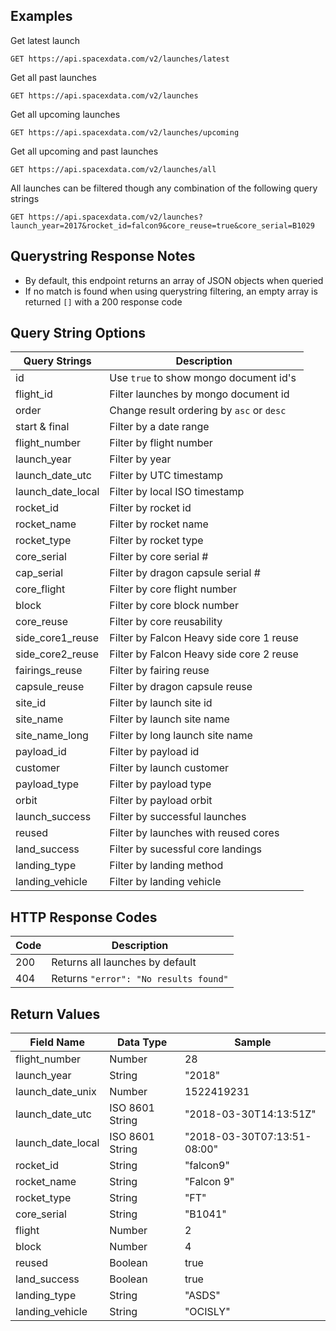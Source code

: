 ## Examples
Get latest launch
```http
GET https://api.spacexdata.com/v2/launches/latest
```
Get all past launches
```http
GET https://api.spacexdata.com/v2/launches
```
Get all upcoming launches
```http
GET https://api.spacexdata.com/v2/launches/upcoming
```
Get all upcoming and past launches
```http
GET https://api.spacexdata.com/v2/launches/all
```

All launches can be filtered though any combination of the following query strings

```http
GET https://api.spacexdata.com/v2/launches?launch_year=2017&rocket_id=falcon9&core_reuse=true&core_serial=B1029
```
## Querystring Response Notes
* By default, this endpoint returns an array of JSON objects when queried
* If no match is found when using querystring filtering, an empty array is returned `[]` with a 200 response code

## Query String Options
| Query Strings  | Description |
| ------------- | ------------- |
| id  | Use `true` to show mongo document id's |
| flight\_id  | Filter launches by mongo document id |
| order  | Change result ordering by `asc` or `desc` |
| start & final  | Filter by a date range |
| flight\_number  | Filter by flight number  |
| launch\_year  | Filter by year  |
| launch\_date\_utc  | Filter by UTC timestamp  |
| launch\_date\_local  | Filter by local ISO timestamp  |
| rocket\_id  | Filter by rocket id  |
| rocket\_name  | Filter by rocket name  |
| rocket\_type  | Filter by rocket type  |
| core_serial  | Filter by core serial #  |
| cap_serial  | Filter by dragon capsule serial #  |
| core_flight  | Filter by core flight number  |
| block  | Filter by core block number  |
| core_reuse  | Filter by core reusability  |
| side\_core1_reuse  | Filter by Falcon Heavy side core 1 reuse  |
| side\_core2_reuse | Filter by Falcon Heavy side core 2 reuse  |
| fairings_reuse | Filter by fairing reuse  |
| capsule_reuse  | Filter by dragon capsule reuse  |
| site_id | Filter by launch site id  |
| site_name  | Filter by launch site name  |
| site\_name_long  | Filter by long launch site name  |
| payload_id  | Filter by payload id  |
| customer | Filter by launch customer  |
| payload_type  | Filter by payload type  |
| orbit  | Filter by payload orbit  |
| launch_success  | Filter by successful launches  |
| reused  | Filter by launches with reused cores  |
| land_success  | Filter by sucessful core landings  |
| landing_type  | Filter by landing method  |
| landing_vehicle  | Filter by landing vehicle  |

## HTTP Response Codes
| Code  | Description |
| ------------- | ------------- |
| 200  | Returns all launches by default |
| 404  | Returns  `"error": "No results found"` |

## Return Values
| Field Name  | Data Type | Sample |
| ------------- | ------------- | ------------- |
| flight\_number  | Number | 28
| launch\_year  | String | "2018"
| launch\_date\_unix  | Number | 1522419231
| launch\_date\_utc  | ISO 8601 String | "2018-03-30T14:13:51Z"
| launch\_date\_local  | ISO 8601 String | "2018-03-30T07:13:51-08:00"
| rocket\_id  | String | "falcon9"
| rocket\_name  | String | "Falcon 9"
| rocket\_type  | String | "FT"
| core\_serial  | String | "B1041"
| flight  | Number | 2
| block  | Number | 4
| reused  | Boolean | true
| land\_success  | Boolean | true
| landing\_type  | String | "ASDS"
| landing\_vehicle  | String | "OCISLY"
